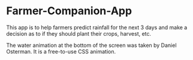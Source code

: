 # Farmer-Companion-App

This app is to help farmers predict rainfall for the next 3 days and make a decision as to if they should plant their crops, harvest, etc.

The water animation at the bottom of the screen was taken by Daniel Osterman. It is a free-to-use CSS animation. 

